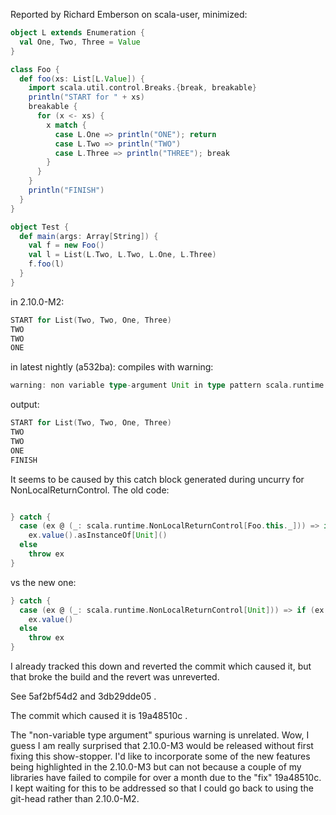 Reported by Richard Emberson on scala-user, minimized:
```scala
object L extends Enumeration {
  val One, Two, Three = Value
}

class Foo {
  def foo(xs: List[L.Value]) {
    import scala.util.control.Breaks.{break, breakable}
    println("START for " + xs)
    breakable {
      for (x <- xs) {
        x match {
          case L.One => println("ONE"); return
          case L.Two => println("TWO")
          case L.Three => println("THREE"); break
        }
      }
    }
    println("FINISH")
  }
}

object Test {
  def main(args: Array[String]) {
    val f = new Foo()
    val l = List(L.Two, L.Two, L.One, L.Three)
    f.foo(l)
  }
}
```

in 2.10.0-M2:
```scala
START for List(Two, Two, One, Three)
TWO
TWO
ONE
```

in latest nightly (a532ba):
compiles with warning:
```scala
warning: non variable type-argument Unit in type pattern scala.runtime.NonLocalReturnControl[Unit] is unchecked since it is eliminated by erasure
```
output:
```scala
START for List(Two, Two, One, Three)
TWO
TWO
ONE
FINISH
```
It seems to be caused by this catch block generated during uncurry for NonLocalReturnControl.
The old code:
```scala

} catch {
  case (ex @ (_: scala.runtime.NonLocalReturnControl[Foo.this._])) => if (ex.key().eq(nonLocalReturnKey1))
    ex.value().asInstanceOf[Unit]()
  else
    throw ex
}
```

vs the new one:

```scala
} catch {
  case (ex @ (_: scala.runtime.NonLocalReturnControl[Unit])) => if (ex.key().eq(nonLocalReturnKey1))
    ex.value()
  else
    throw ex
}
```
I already tracked this down and reverted the commit which caused it, but that broke the build and the revert was unreverted.

See 5af2bf54d2 and 3db29dde05 .

The commit which caused it is 19a48510c .

The "non-variable type argument" spurious warning is unrelated.
Wow, I guess I am really surprised that 2.10.0-M3 would be
released without first fixing this show-stopper.
I'd like to incorporate some of the new features being
highlighted in the 2.10.0-M3 but can not because a couple
of my libraries have failed to compile for over a month
due to the "fix" 19a48510c.
I kept waiting for this to be addressed so that I could
go back to using the git-head rather than  2.10.0-M2.
